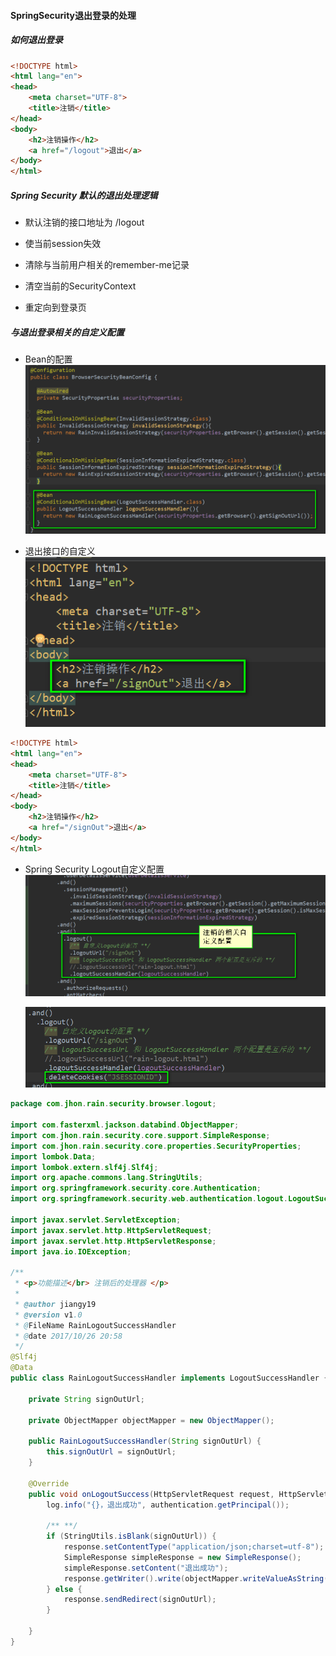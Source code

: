#### SpringSecurity退出登录的处理
##### 如何退出登录
```html
<!DOCTYPE html>
<html lang="en">
<head>
    <meta charset="UTF-8">
    <title>注销</title>
</head>
<body>
    <h2>注销操作</h2>
    <a href="/logout">退出</a>
</body>
</html>
```
##### Spring Security 默认的退出处理逻辑
* 默认注销的接口地址为 /logout

* 使当前session失效

* 清除与当前用户相关的remember-me记录

* 清空当前的SecurityContext

* 重定向到登录页

##### 与退出登录相关的自定义配置
* Bean的配置
![LogOutSuccessHandlerBeanConfig](../photos/LogOutSuccessHandlerBeanConfig.png)

* 退出接口的自定义
![LogoutCustomerConfigUrl](../photos/LogoutCustomerConfigUrl.png)
```html
<!DOCTYPE html>
<html lang="en">
<head>
    <meta charset="UTF-8">
    <title>注销</title>
</head>
<body>
    <h2>注销操作</h2>
    <a href="/signOut">退出</a>
</body>
</html>
```
* Spring Security Logout自定义配置
    ![SpringSecurityCustomerLogOutConfig](../photos/SpringSecurityCustomerLogOutConfig.png)

    ![SpringSecurityDeleteCookieConfig](../photos/SpringSecurityDeleteCookieConfig.png)
```java
package com.jhon.rain.security.browser.logout;

import com.fasterxml.jackson.databind.ObjectMapper;
import com.jhon.rain.security.core.support.SimpleResponse;
import com.jhon.rain.security.core.properties.SecurityProperties;
import lombok.Data;
import lombok.extern.slf4j.Slf4j;
import org.apache.commons.lang.StringUtils;
import org.springframework.security.core.Authentication;
import org.springframework.security.web.authentication.logout.LogoutSuccessHandler;

import javax.servlet.ServletException;
import javax.servlet.http.HttpServletRequest;
import javax.servlet.http.HttpServletResponse;
import java.io.IOException;

/**
 * <p>功能描述</br> 注销后的处理器 </p>
 *
 * @author jiangy19
 * @version v1.0
 * @FileName RainLogoutSuccessHandler
 * @date 2017/10/26 20:58
 */
@Slf4j
@Data
public class RainLogoutSuccessHandler implements LogoutSuccessHandler {

	private String signOutUrl;

	private ObjectMapper objectMapper = new ObjectMapper();

	public RainLogoutSuccessHandler(String signOutUrl) {
		this.signOutUrl = signOutUrl;
	}

	@Override
	public void onLogoutSuccess(HttpServletRequest request, HttpServletResponse response, Authentication authentication) throws IOException, ServletException {
		log.info("{}，退出成功", authentication.getPrincipal());

		/** **/
		if (StringUtils.isBlank(signOutUrl)) {
			response.setContentType("application/json;charset=utf-8");
			SimpleResponse simpleResponse = new SimpleResponse();
			simpleResponse.setContent("退出成功");
			response.getWriter().write(objectMapper.writeValueAsString(simpleResponse));
		} else {
			response.sendRedirect(signOutUrl);
		}

	}
}
```